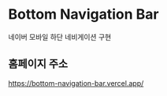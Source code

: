 # Bottom Navigation Bar

네이버 모바일 하단 네비게이션 구현

## 홈페이지 주소

<https://bottom-navigation-bar.vercel.app/>

